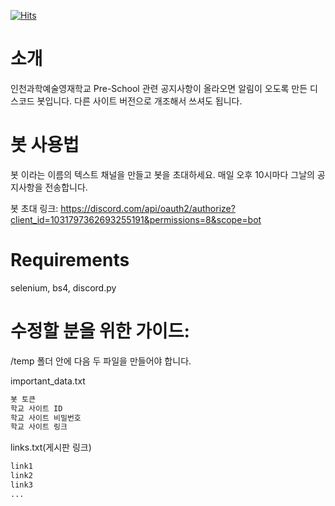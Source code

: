 [![Hits](https://hits.seeyoufarm.com/api/count/incr/badge.svg?url=https%3A%2F%2Fgithub.com%2Ffreeskyljy%2FPre_School_discord_bot&count_bg=%2379C83D&title_bg=%23555555&icon=&icon_color=%23E7E7E7&title=hits&edge_flat=false)](https://hits.seeyoufarm.com)

# 소개
인천과학예술영재학교 Pre-School 관련 공지사항이 올라오면 알림이 오도록
만든 디스코드 봇입니다.
다른 사이트 버전으로 개조해서 쓰셔도 됩니다.

# 봇 사용법
봇 이라는 이름의 텍스트 채널을 만들고 봇을 초대하세요.
매일 오후 10시마다 그날의 공지사항을 전송합니다.

봇 초대 링크:
https://discord.com/api/oauth2/authorize?client_id=1031797362693255191&permissions=8&scope=bot

# Requirements
selenium, bs4, discord.py

# 수정할 분을 위한 가이드:
/temp 폴더 안에 다음 두 파일을 만들어야 합니다.

important_data.txt
```txt
봇 토큰
학교 사이트 ID
학교 사이트 비밀번호
학교 사이트 링크
```

links.txt(게시판 링크)
```txt
link1
link2
link3
...
```
